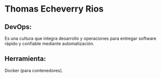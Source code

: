 # Thomas Echeverry Rios  
## DevOps:  
Es una cultura que integra desarrollo y operaciones para entregar software rápido y confiable mediante automatización.  
## Herramienta:  
Docker (para contenedores).  